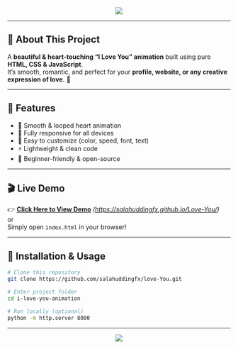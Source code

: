 <!-- 🌈 Animated Header -->
<div align="center">
  <img src="https://capsule-render.vercel.app/api?type=waving&color=ff2d95&height=180&section=header&text=💖%20I%20Love%20You%20Animation%20💖&fontSize=35&fontColor=fff&fontAlignY=35&animation=twinkling" />
</div>

---

## 🌸 About This Project

A **beautiful & heart-touching “I Love You” animation** built using pure **HTML, CSS & JavaScript**.  
It’s smooth, romantic, and perfect for your **profile, website, or any creative expression of love.** 💞

---

## 💫 Features

- 💖 Smooth & looped heart animation  
- 🌈 Fully responsive for all devices  
- 🎨 Easy to customize (color, speed, font, text)  
- ⚡ Lightweight & clean code  
- 🧠 Beginner-friendly & open-source  

---

## 🎬 Live Demo

👉 [**Click Here to View Demo**](#) *(https://salahuddingfx.github.io/Love-You/)*  
or  
Simply open `index.html` in your browser!

---

## 🚀 Installation & Usage

```bash
# Clone this repository
git clone https://github.com/salahuddingfx/love-You.git

# Enter project folder
cd i-love-you-animation

# Run locally (optional)
python -m http.server 8000
```
---

<div align="center"> <img src="https://capsule-render.vercel.app/api?type=waving&color=ff2d95&height=120&section=footer" /> </div> 

